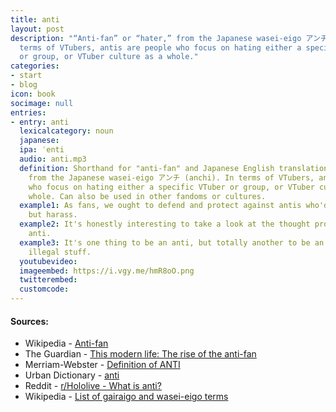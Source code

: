```yaml
---
title: anti
layout: post
description: "“Anti-fan” or “hater,” from the Japanese wasei-eigo アンチ (anchi). In
  terms of VTubers, antis are people who focus on hating either a specific VTuber
  or group, or VTuber culture as a whole."
categories:
- start
- blog
icon: book
socimage: null
entries:
- entry: anti
  lexicalcategory: noun
  japanese: 
  ipa: ˈenti
  audio: anti.mp3
  definition: Shorthand for "anti-fan" and Japanese English translation for "hater,"
    from the Japanese wasei-eigo アンチ (anchi). In terms of VTubers, antis are people
    who focus on hating either a specific VTuber or group, or VTuber culture as a
    whole. Can also be used in other fandoms or cultures.
  example1: As fans, we ought to defend and protect against antis who'd do nothing
    but harass.
  example2: It's honestly interesting to take a look at the thought process of an
    anti.
  example3: It's one thing to be an anti, but totally another to be an anti doing
    illegal stuff.
  youtubevideo: 
  imageembed: https://i.vgy.me/hmR8oO.png
  twitterembed: 
  customcode:
---
```


#### Sources:
- Wikipedia - [Anti-fan](https://en.wikipedia.org/wiki/Anti-fan)
- The Guardian - [This modern life: The rise of the anti-fan](https://www.theguardian.com/theobserver/2007/apr/22/features.magazine47)
- Merriam-Webster - [Definition of ANTI](https://www.merriam-webster.com/dictionary/anti)
- Urban Dictionary - [anti](https://www.urbandictionary.com/define.php?term=anti)
- Reddit - [r/Hololive - What is anti?](https://www.reddit.com/r/Hololive/comments/jfdjzj/what_is_anti/)
- Wikipedia - [List of gairaigo and wasei-eigo terms](https://en.wikipedia.org/wiki/List_of_gairaigo_and_wasei-eigo_terms)
